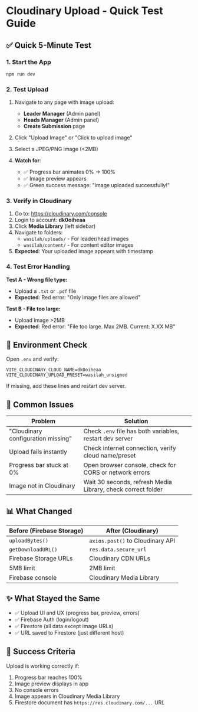 # Cloudinary Upload - Quick Test Guide

## ✅ Quick 5-Minute Test

### 1. Start the App
```bash
npm run dev
```

### 2. Test Upload
1. Navigate to any page with image upload:
   - **Leader Manager** (Admin panel)
   - **Heads Manager** (Admin panel)
   - **Create Submission** page

2. Click "Upload Image" or "Click to upload image"

3. Select a JPEG/PNG image (<2MB)

4. **Watch for**:
   - ✅ Progress bar animates 0% → 100%
   - ✅ Image preview appears
   - ✅ Green success message: "Image uploaded successfully!"

### 3. Verify in Cloudinary
1. Go to: https://cloudinary.com/console
2. Login to account: **dk0oiheaa**
3. Click **Media Library** (left sidebar)
4. Navigate to folders:
   - `wasilah/uploads/` - For leader/head images
   - `wasilah/content/` - For content editor images
5. **Expected**: Your uploaded image appears with timestamp

### 4. Test Error Handling
**Test A - Wrong file type:**
- Upload a `.txt` or `.pdf` file
- **Expected**: Red error: "Only image files are allowed"

**Test B - File too large:**
- Upload image >2MB
- **Expected**: Red error: "File too large. Max 2MB. Current: X.XX MB"

## 🔧 Environment Check

Open `.env` and verify:
```
VITE_CLOUDINARY_CLOUD_NAME=dk0oiheaa
VITE_CLOUDINARY_UPLOAD_PRESET=wasilah_unsigned
```

If missing, add these lines and restart dev server.

## 🐛 Common Issues

| Problem | Solution |
|---------|----------|
| "Cloudinary configuration missing" | Check `.env` file has both variables, restart dev server |
| Upload fails instantly | Check internet connection, verify cloud name/preset |
| Progress bar stuck at 0% | Open browser console, check for CORS or network errors |
| Image not in Cloudinary | Wait 30 seconds, refresh Media Library, check correct folder |

## 📊 What Changed

| Before (Firebase Storage) | After (Cloudinary) |
|---------------------------|-------------------|
| `uploadBytes()` | `axios.post()` to Cloudinary API |
| `getDownloadURL()` | `res.data.secure_url` |
| Firebase Storage URLs | Cloudinary CDN URLs |
| 5MB limit | 2MB limit |
| Firebase console | Cloudinary Media Library |

## ✨ What Stayed the Same

- ✅ Upload UI and UX (progress bar, preview, errors)
- ✅ Firebase Auth (login/logout)
- ✅ Firestore (all data except image URLs)
- ✅ URL saved to Firestore (just different host)

## 🎯 Success Criteria

Upload is working correctly if:
1. Progress bar reaches 100%
2. Image preview displays in app
3. No console errors
4. Image appears in Cloudinary Media Library
5. Firestore document has `https://res.cloudinary.com/...` URL

